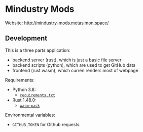 # Mindustry Mods

Website: http://mindustry-mods.metasimon.space/

## Development

This is a three parts application:

- backend server (rust), which is just a basic file server
- backend scripts (python), which are used to get GitHub data
- frontend (rust wasm), which curren renders most of webpage

Requirements:

- Python 3.8: 
  - [`requirements.txt`](https://github.com/SimonWoodburyForget/mindustry-mods/blob/master/scripts/requirements.txt)
- Rust 1.48.0:
  - [`wasm-pack`](https://github.com/rustwasm/wasm-pack)

Environmental variables:
  - `GITHUB_TOKEN` for Github requests
